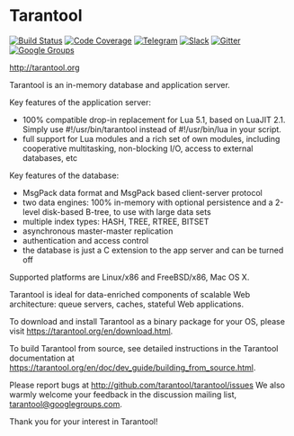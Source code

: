 # Tarantool

[![Build Status][travis-badge]][travis-url]
[![Code Coverage][coverage-badge]][coverage-url]
[![Telegram][telegram-badge]][telegram-url]
[![Slack][slack-badge]][slack-url]
[![Gitter][gitter-badge]][gitter-url]
[![Google Groups][groups-badge]][groups-url]

http://tarantool.org

Tarantool is an in-memory database and application server.

Key features of the application server:
 * 100% compatible drop-in replacement for Lua 5.1,
   based on LuaJIT 2.1.
   Simply use #!/usr/bin/tarantool instead of
   #!/usr/bin/lua in your script.
 * full support for Lua modules and a rich set of
   own modules, including cooperative multitasking,
   non-blocking I/O, access to external databases, etc

Key features of the database:
 * MsgPack data format and MsgPack based
   client-server protocol
 * two data engines: 100% in-memory with
   optional persistence and a 2-level disk-based
   B-tree, to use with large data sets
 * multiple index types: HASH, TREE, RTREE, BITSET
 * asynchronous master-master replication
 * authentication and access control
 * the database is just a C extension to the
   app server and can be turned off

Supported platforms are Linux/x86 and FreeBSD/x86, Mac OS X.

Tarantool is ideal for data-enriched components of
scalable Web architecture: queue servers, caches,
stateful Web applications.

To download and install Tarantool as a binary package for your OS, please visit
https://tarantool.org/en/download.html.

To build Tarantool from source, see detailed instructions in the Tarantool
documentation at https://tarantool.org/en/doc/dev_guide/building_from_source.html.

Please report bugs at http://github.com/tarantool/tarantool/issues
We also warmly welcome your feedback in the discussion mailing
list, tarantool@googlegroups.com.

Thank you for your interest in Tarantool!

[travis-badge]: https://api.travis-ci.org/tarantool/tarantool.svg?branch=1.8
[travis-url]: https://travis-ci.org/tarantool/tarantool
[coverage-badge]: https://coveralls.io/repos/github/tarantool/tarantool/badge.svg?branch=1.8
[coverage-url]: https://coveralls.io/github/tarantool/tarantool?branch=1.8
[groups-badge]: https://img.shields.io/badge/Google-Groups-orange.svg
[groups-url]: https://groups.google.com/forum/#!forum/tarantool
[telegram-badge]: https://img.shields.io/badge/Telegram-join%20chat-blue.svg
[telegram-url]: http://telegram.me/tarantool
[slack-badge]: https://img.shields.io/badge/Slack-join%20chat-lightgrey.svg
[slack-url]: http://slack.tarantool.org/
[gitter-badge]: https://badges.gitter.im/Join%20Chat.svg
[gitter-url]: https://gitter.im/tarantool/tarantool
